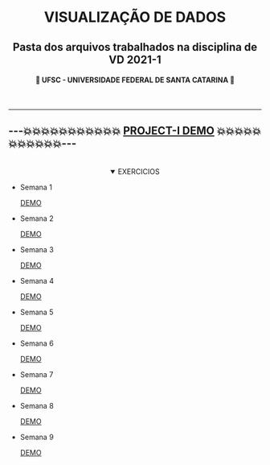 <h1 align="center">VISUALIZAÇÃO DE DADOS</h1>

<h2 align="center">  Pasta dos arquivos trabalhados na disciplina de VD 2021-1</h2>
<h4 align="center"> 
	🚧  UFSC - UNIVERSIDADE FEDERAL DE SANTA CATARINA 🚧
</h4>
</br>

----------
---:boom::boom::boom::boom::boom::boom::boom::boom::boom::boom::boom: 
[PROJECT-I DEMO](https://boottd.github.io/Visualizacao-de-Dados/Projeto%20I/) 
:boom::boom::boom::boom::boom::boom::boom::boom::boom::boom::boom:---
---------
</br>
<details open>
<summary align="center">EXERCICIOS</summary>
<ul>
<li> Semana 1</li>

[DEMO](https://boottd.github.io/Visualizacao-de-Dados/Semana1/index.html)

<li> Semana 2</li>
	
[DEMO](https://boottd.github.io/Visualizacao-de-Dados/Semana2/index.html)
	
<li> Semana 3</li>
	
[DEMO](https://boottd.github.io/Visualizacao-de-Dados/Semana3/index.html)
	
<li> Semana 4</li>

[DEMO](https://boottd.github.io/Visualizacao-de-Dados/Semana4/index.html)

<li> Semana 5</li>

[DEMO](https://boottd.github.io/Visualizacao-de-Dados/Semana5/index.html)

<li> Semana 6</li>

[DEMO](https://boottd.github.io/Visualizacao-de-Dados/Semana6/index.html)

<li> Semana 7</li>

[DEMO](https://boottd.github.io/Visualizacao-de-Dados/Semana7/index.html)

<li> Semana 8</li>

[DEMO](https://boottd.github.io/Visualizacao-de-Dados/Semana8/index.html)

<li> Semana 9</li>

[DEMO](https://boottd.github.io/Visualizacao-de-Dados/Semana9/index.html)

</details>





